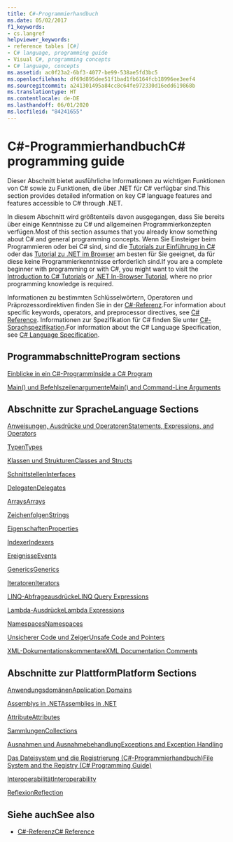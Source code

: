 ```yaml
---
title: C#-Programmierhandbuch
ms.date: 05/02/2017
f1_keywords:
- cs.langref
helpviewer_keywords:
- reference tables [C#]
- C# language, programming guide
- Visual C#, programming concepts
- C# language, concepts
ms.assetid: ac0f23a2-6bf3-4077-be99-538ae5fd3bc5
ms.openlocfilehash: df69d895dee51f1bad1fb6164fcb18996ee3eef4
ms.sourcegitcommit: a241301495a84cc8c64fe972330d16edd619868b
ms.translationtype: HT
ms.contentlocale: de-DE
ms.lasthandoff: 06/01/2020
ms.locfileid: "84241655"
---
```

# <a name="c-programming-guide"></a><span data-ttu-id="da5ff-102">C#-Programmierhandbuch</span><span class="sxs-lookup"><span data-stu-id="da5ff-102">C# programming guide</span></span>

<span data-ttu-id="da5ff-103">Dieser Abschnitt bietet ausführliche Informationen zu wichtigen Funktionen von C# sowie zu Funktionen, die über .NET für C# verfügbar sind.</span><span class="sxs-lookup"><span data-stu-id="da5ff-103">This section provides detailed information on key C# language features and features accessible to C# through .NET.</span></span>  
  
 <span data-ttu-id="da5ff-104">In diesem Abschnitt wird größtenteils davon ausgegangen, dass Sie bereits über einige Kenntnisse zu C# und allgemeinen Programmierkonzepten verfügen.</span><span class="sxs-lookup"><span data-stu-id="da5ff-104">Most of this section assumes that you already know something about C# and general programming concepts.</span></span> <span data-ttu-id="da5ff-105">Wenn Sie Einsteiger beim Programmieren oder bei C# sind, sind die [Tutorials zur Einführung in C#](../tutorials/intro-to-csharp/index.md) oder das [Tutorial zu .NET im Browser](https://dotnet.microsoft.com/learn/dotnet/in-browser-tutorial/1) am besten für Sie geeignet, da für diese keine Programmierkenntnisse erforderlich sind.</span><span class="sxs-lookup"><span data-stu-id="da5ff-105">If you are a complete beginner with programming or with C#, you might want to visit the [Introduction to C# Tutorials](../tutorials/intro-to-csharp/index.md) or [.NET In-Browser Tutorial](https://dotnet.microsoft.com/learn/dotnet/in-browser-tutorial/1), where no prior programming knowledge is required.</span></span>  
  
 <span data-ttu-id="da5ff-106">Informationen zu bestimmten Schlüsselwörtern, Operatoren und Präprozessordirektiven finden Sie in der [C#-Referenz](../language-reference/index.md).</span><span class="sxs-lookup"><span data-stu-id="da5ff-106">For information about specific keywords, operators, and preprocessor directives, see [C# Reference](../language-reference/index.md).</span></span> <span data-ttu-id="da5ff-107">Informationen zur Spezifikation für C# finden Sie unter [C#-Sprachspezifikation](/dotnet/csharp/language-reference/language-specification/introduction).</span><span class="sxs-lookup"><span data-stu-id="da5ff-107">For information about the C# Language Specification, see [C# Language Specification](/dotnet/csharp/language-reference/language-specification/introduction).</span></span>  
  
## <a name="program-sections"></a><span data-ttu-id="da5ff-108">Programmabschnitte</span><span class="sxs-lookup"><span data-stu-id="da5ff-108">Program sections</span></span>

[<span data-ttu-id="da5ff-109">Einblicke in ein C#-Programm</span><span class="sxs-lookup"><span data-stu-id="da5ff-109">Inside a C# Program</span></span>](./inside-a-program/index.md)  
  
[<span data-ttu-id="da5ff-110">Main() und Befehlszeilenargumente</span><span class="sxs-lookup"><span data-stu-id="da5ff-110">Main() and Command-Line Arguments</span></span>](./main-and-command-args/index.md)  

## <a name="language-sections"></a><span data-ttu-id="da5ff-111">Abschnitte zur Sprache</span><span class="sxs-lookup"><span data-stu-id="da5ff-111">Language Sections</span></span>

[<span data-ttu-id="da5ff-112">Anweisungen, Ausdrücke und Operatoren</span><span class="sxs-lookup"><span data-stu-id="da5ff-112">Statements, Expressions, and Operators</span></span>](./statements-expressions-operators/index.md)  

 [<span data-ttu-id="da5ff-113">Typen</span><span class="sxs-lookup"><span data-stu-id="da5ff-113">Types</span></span>](./types/index.md)  

 [<span data-ttu-id="da5ff-114">Klassen und Strukturen</span><span class="sxs-lookup"><span data-stu-id="da5ff-114">Classes and Structs</span></span>](./classes-and-structs/index.md)  
  
 [<span data-ttu-id="da5ff-115">Schnittstellen</span><span class="sxs-lookup"><span data-stu-id="da5ff-115">Interfaces</span></span>](./interfaces/index.md)  

 [<span data-ttu-id="da5ff-116">Delegaten</span><span class="sxs-lookup"><span data-stu-id="da5ff-116">Delegates</span></span>](./delegates/index.md)  

 [<span data-ttu-id="da5ff-117">Arrays</span><span class="sxs-lookup"><span data-stu-id="da5ff-117">Arrays</span></span>](./arrays/index.md)  
  
 [<span data-ttu-id="da5ff-118">Zeichenfolgen</span><span class="sxs-lookup"><span data-stu-id="da5ff-118">Strings</span></span>](./strings/index.md)  
  
 [<span data-ttu-id="da5ff-119">Eigenschaften</span><span class="sxs-lookup"><span data-stu-id="da5ff-119">Properties</span></span>](./classes-and-structs/properties.md)  
  
 [<span data-ttu-id="da5ff-120">Indexer</span><span class="sxs-lookup"><span data-stu-id="da5ff-120">Indexers</span></span>](./indexers/index.md)  
  
 [<span data-ttu-id="da5ff-121">Ereignisse</span><span class="sxs-lookup"><span data-stu-id="da5ff-121">Events</span></span>](./events/index.md)  
  
 [<span data-ttu-id="da5ff-122">Generics</span><span class="sxs-lookup"><span data-stu-id="da5ff-122">Generics</span></span>](./generics/index.md)  
  
 [<span data-ttu-id="da5ff-123">Iteratoren</span><span class="sxs-lookup"><span data-stu-id="da5ff-123">Iterators</span></span>](./concepts/iterators.md)
  
 [<span data-ttu-id="da5ff-124">LINQ-Abfrageausdrücke</span><span class="sxs-lookup"><span data-stu-id="da5ff-124">LINQ Query Expressions</span></span>](../linq/index.md)  
  
 [<span data-ttu-id="da5ff-125">Lambda-Ausdrücke</span><span class="sxs-lookup"><span data-stu-id="da5ff-125">Lambda Expressions</span></span>](./statements-expressions-operators/lambda-expressions.md)  
  
 [<span data-ttu-id="da5ff-126">Namespaces</span><span class="sxs-lookup"><span data-stu-id="da5ff-126">Namespaces</span></span>](./namespaces/index.md)  
  
 [<span data-ttu-id="da5ff-127">Unsicherer Code und Zeiger</span><span class="sxs-lookup"><span data-stu-id="da5ff-127">Unsafe Code and Pointers</span></span>](./unsafe-code-pointers/index.md)  
  
 [<span data-ttu-id="da5ff-128">XML-Dokumentationskommentare</span><span class="sxs-lookup"><span data-stu-id="da5ff-128">XML Documentation Comments</span></span>](./xmldoc/index.md)  
  
## <a name="platform-sections"></a><span data-ttu-id="da5ff-129">Abschnitte zur Plattform</span><span class="sxs-lookup"><span data-stu-id="da5ff-129">Platform Sections</span></span>

 [<span data-ttu-id="da5ff-130">Anwendungsdomänen</span><span class="sxs-lookup"><span data-stu-id="da5ff-130">Application Domains</span></span>](../../framework/app-domains/application-domains.md)  
  
 [<span data-ttu-id="da5ff-131">Assemblys in .NET</span><span class="sxs-lookup"><span data-stu-id="da5ff-131">Assemblies in .NET</span></span>](../../standard/assembly/index.md)  
  
 [<span data-ttu-id="da5ff-132">Attribute</span><span class="sxs-lookup"><span data-stu-id="da5ff-132">Attributes</span></span>](./concepts/attributes/index.md)  
  
 [<span data-ttu-id="da5ff-133">Sammlungen</span><span class="sxs-lookup"><span data-stu-id="da5ff-133">Collections</span></span>](./concepts/collections.md)  
  
 [<span data-ttu-id="da5ff-134">Ausnahmen und Ausnahmebehandlung</span><span class="sxs-lookup"><span data-stu-id="da5ff-134">Exceptions and Exception Handling</span></span>](./exceptions/index.md)  
  
 [<span data-ttu-id="da5ff-135">Das Dateisystem und die Registrierung (C#-Programmierhandbuch)</span><span class="sxs-lookup"><span data-stu-id="da5ff-135">File System and the Registry (C# Programming Guide)</span></span>](./file-system/index.md)  
  
 [<span data-ttu-id="da5ff-136">Interoperabilität</span><span class="sxs-lookup"><span data-stu-id="da5ff-136">Interoperability</span></span>](./interop/index.md)  
  
 [<span data-ttu-id="da5ff-137">Reflexion</span><span class="sxs-lookup"><span data-stu-id="da5ff-137">Reflection</span></span>](./concepts/reflection.md)  
  
## <a name="see-also"></a><span data-ttu-id="da5ff-138">Siehe auch</span><span class="sxs-lookup"><span data-stu-id="da5ff-138">See also</span></span>

- [<span data-ttu-id="da5ff-139">C#-Referenz</span><span class="sxs-lookup"><span data-stu-id="da5ff-139">C# Reference</span></span>](../language-reference/index.md)
